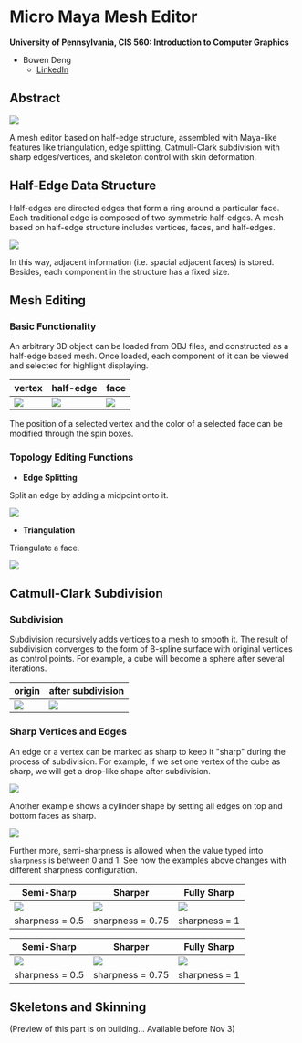 Micro Maya Mesh Editor
==================================

**University of Pennsylvania, CIS 560: Introduction to Computer Graphics**

* Bowen Deng
  * [LinkedIn](www.linkedin.com/in/bowen-deng-7dbw13)

## Abstract

![](img/represent.png)

A mesh editor based on half-edge structure, assembled with Maya-like features like triangulation, edge splitting, Catmull-Clark subdivision with sharp edges/vertices, and skeleton control with skin deformation.

## Half-Edge Data Structure

Half-edges are directed edges that form a ring around a particular face. Each traditional edge is composed of two symmetric half-edges. A mesh based on half-edge structure includes vertices, faces, and half-edges.

![](img/halfedge.png)

In this way, adjacent information (i.e. spacial adjacent faces) is stored. Besides, each component in the structure has a fixed size.

## Mesh Editing

### Basic Functionality

An arbitrary 3D object can be loaded from OBJ files, and constructed as a half-edge based mesh. Once loaded, each component of it can be viewed and selected for highlight displaying.

| vertex | half-edge | face |
| ------------------------ | ------------------------ | ----------------------- |
| ![](img/vert.png) | ![](img/edge.png) | ![](img/face.png) |

The position of a selected vertex and the color of a selected face can be modified through the spin boxes.

### Topology Editing Functions

- **Edge Splitting**

Split an edge by adding a midpoint onto it.

![](img/split.png)

- **Triangulation**

Triangulate a face.

![](img/tri.png)

## Catmull-Clark Subdivision

### Subdivision

Subdivision recursively adds vertices to a mesh to smooth it. The result of subdivision converges to the form of B-spline surface with original vertices as control points. For example, a cube will become a sphere after several iterations.

| origin | after subdivision |
| ------------------------ | ------------------------ |
| ![](img/cube.png) | ![](img/sphere.png) |

### Sharp Vertices and Edges

An edge or a vertex can be marked as sharp to keep it "sharp" during the process of subdivision. For example, if we set one vertex of the cube as sharp, we will get a drop-like shape after subdivision.

![](./img/drop.png)

Another example shows a cylinder shape by setting all edges on top and bottom faces as sharp.

![](./img/cylinder.png)

Further more, semi-sharpness is allowed when the value typed into `sharpness` is between 0 and 1. See how the examples above changes with different sharpness configuration.

| Semi-Sharp | Sharper | Fully Sharp |
| ------------------------ | ------------------------ | ----------------------- |
| ![](./img/semi_drop.png) | ![](./img/sharper_drop.png) | ![](./img/drop.png) |
| sharpness = 0.5 | sharpness = 0.75 | sharpness = 1 |

| Semi-Sharp | Sharper | Fully Sharp |
| ------------------------ | ------------------------ | ----------------------- |
| ![](./img/semi_cylinder.png) | ![](./img/sharper_cylinder.png) | ![](./img/cylinder.png) |
| sharpness = 0.5 | sharpness = 0.75 | sharpness = 1 |

## Skeletons and Skinning

(Preview of this part is on building... Available before Nov 3)
